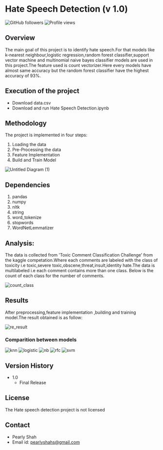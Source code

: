 # Hate Speech Detection (v 1.0)
![GitHub followers](https://img.shields.io/github/followers/PearlyShah?style=social)
![Profile views](https://gpvc.arturio.dev/PearlyShah)

## Overview
The main goal of this project is to identify hate speech.For that models like k-nearest neighbour,logistic regression,random forest classifier,support vector machine and multinomial naive bayes classifier models are used in this project.The feature used is count vectorizer.Here every models have almost same accuracy but the random forest classifier have the highest accuracy of 93%.

## Execution of the project

- Download data.csv
- Download and run Hate Speech Detection.ipynb

## Methodology

The project is implemented in four steps:
1. Loading the data
2. Pre-Processing the data 
3. Feature Implementation
4. Build and Train Model

![Untitled Diagram (1)](https://user-images.githubusercontent.com/43084772/129882780-e2f25376-0033-4af3-b1a7-15ce130db1cf.jpg)

## Dependencies

1. pandas 
2. numpy 
3. nltk
4. string
5. word_tokenize
6. stopwords
7. WordNetLemmatizer



## Analysis:
The data is collected from 'Toxic Comment Classification Challenge' from the kaggle competation.Where each comments are labeled with the class of toxicity i.e toxic,severe toxic,obscene,threat,insult,identity hate.The data is multilabeled i.e each comment contains more than one class.
Below is the count of each class for the number of comments.

![count_class](https://user-images.githubusercontent.com/43084772/129882999-3e1e197c-d8fe-4cc6-b04a-b63af1698236.PNG)

## Results
After preprocessing,feature implementation ,building and training model.The result obtained is as follow:

![re_result](https://user-images.githubusercontent.com/43084772/129883077-36611d2a-d639-42ea-8fc0-6bdb36a44f0b.PNG)

### Comparition between models
![knn](https://user-images.githubusercontent.com/43084772/129886157-9061e7d8-9e10-4580-a168-201b4c4a8618.PNG)
![logistic](https://user-images.githubusercontent.com/43084772/129886243-b0d7ff77-779a-4b01-b944-33c24f39b992.PNG)
![nb](https://user-images.githubusercontent.com/43084772/129886245-a6b8a490-1ae9-4272-88c6-d9a17e915cf5.PNG)
![rfc](https://user-images.githubusercontent.com/43084772/129886246-ecbb64ff-66fa-406a-9b9b-95f57473d6ba.PNG)
![svm](https://user-images.githubusercontent.com/43084772/129886249-d357b05e-406c-4966-b645-31434dc14349.PNG)

## Version History
- 1.0
    - Final Release

## License
The Hate speech detection project is not licensed

## Contact
- Pearly Shah
- Email id: pearlyshahs@gmail.com




